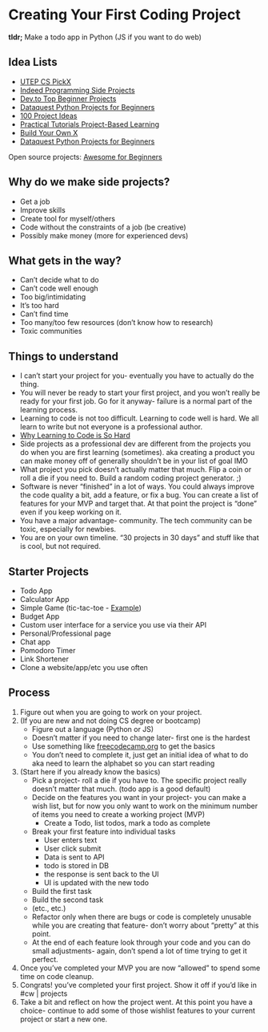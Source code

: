 # Creating Your First Coding Project

**tldr;**
Make a todo app in Python (JS if you want to do web)

## Idea Lists

- [UTEP CS PickX](https://www.utep.edu/cs/pickx/archive/2018/july/side_projects.html)
- [Indeed Programming Side Projects](https://www.indeed.com/career-advice/resumes-cover-letters/programming-side-projects-to-boost-your-resume)
- [Dev.to Top Beginner Projects](https://dev.to/innocentcoder/top-15-best-beginner-projects-ideas-for-new-programmers-4n19)
- [Dataquest Python Projects for Beginners](https://www.dataquest.io/blog/python-projects-for-beginners/)
- [100 Project Ideas](https://dev.to/samborick/100-project-ideas-oda)
- [Practical Tutorials Project-Based Learning](https://github.com/practical-tutorials/project-based-learning)
- [Build Your Own X](https://github.com/danistefanovic/build-your-own-x)
- [Dataquest Python Projects for Beginners](https://www.dataquest.io/blog/python-projects-for-beginners/)

Open source projects: [Awesome for Beginners](https://github.com/MunGell/awesome-for-beginners)

## Why do we make side projects?

- Get a job
- Improve skills
- Create tool for myself/others
- Code without the constraints of a job (be creative)
- Possibly make money (more for experienced devs)

## What gets in the way?

- Can’t decide what to do
- Can’t code well enough
- Too big/intimidating
- It’s too hard
- Can’t find time
- Too many/too few resources (don’t know how to research)
- Toxic communities

## Things to understand

- I can’t start your project for you- eventually you have to actually do the thing.
- You will never be ready to start your first project, and you won’t really be ready for your first job. Go for it anyway- failure is a normal part of the learning process.
- Learning to code is not too difficult. Learning to code well is hard. We all learn to write but not everyone is a professional author.
- [Why Learning to Code is So Hard](https://www.thinkful.com/blog/why-learning-to-code-is-so-damn-hard/)
- Side projects as a professional dev are different from the projects you do when you are first learning (sometimes). aka creating a product you can make money off of generally shouldn’t be in your list of goal IMO
- What project you pick doesn’t actually matter that much. Flip a coin or roll a die if you need to. Build a random coding project generator. ;)
- Software is never “finished” in a lot of ways. You could always improve the code quality a bit, add a feature, or fix a bug. You can create a list of features for your MVP and target that. At that point the project is “done” even if you keep working on it.
- You have a major advantage- community. The tech community can be toxic, especially for newbies.
- You are on your own timeline. “30 projects in 30 days” and stuff like that is cool, but not required.

## Starter Projects

- Todo App
- Calculator App
- Simple Game (tic-tac-toe - [Example](https://jsfiddle.net/oneangrypenguin/tnmr39ew/))
- Budget App
- Custom user interface for a service you use via their API
- Personal/Professional page
- Chat app
- Pomodoro Timer
- Link Shortener
- Clone a website/app/etc you use often

## Process

1. Figure out when you are going to work on your project. 
2. (If you are new and not doing CS degree or bootcamp) 
    - Figure out a language (Python or JS)
    - Doesn’t matter if you need to change later- first one is the hardest
    - Use something like [freecodecamp.org](https://freecodecamp.org) to get the basics
    - You don’t need to complete it, just get an initial idea of what to do aka need to learn the alphabet so you can start reading
3. (Start here if you already know the basics) 
    - Pick a project- roll a die if you have to. The specific project really doesn’t matter that much. (todo app is a good default)
    - Decide on the features you want in your project- you can make a wish list, but for now you only want to work on the minimum number of items you need to create a working project (MVP)
        - Create a Todo, list todos, mark a todo as complete
    - Break your first feature into individual tasks
        - User enters text
        - User click submit
        - Data is sent to API
        - todo is stored in DB
        - the response is sent back to the UI
        - UI is updated with the new todo
    - Build the first task
    - Build the second task
    - (etc., etc.)
    - Refactor only when there are bugs or code is completely unusable while you are creating that feature- don’t worry about “pretty” at this point.
    - At the end of each feature look through your code and you can do small adjustments- again, don’t spend a lot of time trying to get it perfect.
4. Once you’ve completed your MVP you are now “allowed” to spend some time on code cleanup.
5. Congrats! you’ve completed your first project. Show it off if you’d like in #cw | projects
6. Take a bit and reflect on how the project went. At this point you have a choice- continue to add some of those wishlist features to your current project or start a new one.
